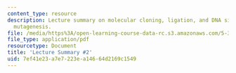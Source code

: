 ```yaml
---
content_type: resource
description: Lecture summary on molecular cloning, ligation, and DNA site-directed
  mutagenesis.
file: /media/https%3A/open-learning-course-data-rc.s3.amazonaws.com/5-36-biochemistry-laboratory-spring-2009/7ef41e23a7e7223ea14664d2169c1549_536lecntwtbnk_2.pdf
file_type: application/pdf
resourcetype: Document
title: 'Lecture Summary #2'
uid: 7ef41e23-a7e7-223e-a146-64d2169c1549
---
```

